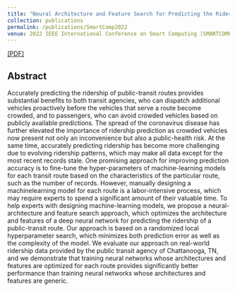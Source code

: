 ```yaml
---
title: "Neural Architecture and Feature Search for Predicting the Ridership of Public Transportation Routes"
collection: publications
permalink: /publications/SmartComp2022
venue: 2022 IEEE International Conference on Smart Computing (SMARTCOMP)
---
```


[[PDF]](https://ieeexplore.ieee.org/stamp/stamp.jsp?arnumber=9821058)

## Abstract
Accurately predicting the ridership of public-transit
routes provides substantial benefits to both transit agencies, who
can dispatch additional vehicles proactively before the vehicles
that serve a route become crowded, and to passengers, who can
avoid crowded vehicles based on publicly available predictions.
The spread of the coronavirus disease has further elevated the
importance of ridership prediction as crowded vehicles now
present not only an inconvenience but also a public-health risk. At
the same time, accurately predicting ridership has become more
challenging due to evolving ridership patterns, which may make
all data except for the most recent records stale. One promising
approach for improving prediction accuracy is to fine-tune the
hyper-parameters of machine-learning models for each transit
route based on the characteristics of the particular route, such as
the number of records. However, manually designing a machinelearning model for each route is a labor-intensive process, which
may require experts to spend a significant amount of their
valuable time. To help experts with designing machine-learning
models, we propose a neural-architecture and feature search
approach, which optimizes the architecture and features of a deep
neural network for predicting the ridership of a public-transit
route. Our approach is based on a randomized local hyperparameter search, which minimizes both prediction error as well
as the complexity of the model. We evaluate our approach on
real-world ridership data provided by the public transit agency
of Chattanooga, TN, and we demonstrate that training neural
networks whose architectures and features are optimized for each
route provides significantly better performance than training
neural networks whose architectures and features are generic.
